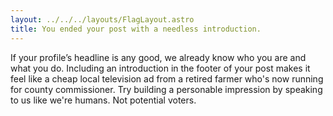 ```yaml
---
layout: ../../../layouts/FlagLayout.astro
title: You ended your post with a needless introduction.
---
```


If your profile’s headline is any good, we already know who you are and what you do. Including an introduction in the footer of your post makes it feel like a cheap local television ad from a retired farmer who's now running for county commissioner. Try building a personable impression by speaking to us like we're humans. Not potential voters.
